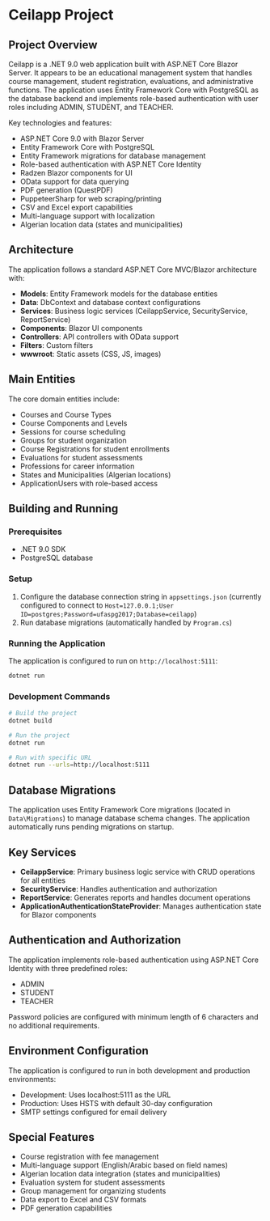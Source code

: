 # Ceilapp Project

## Project Overview

Ceilapp is a .NET 9.0 web application built with ASP.NET Core Blazor Server. It appears to be an educational management system that handles course management, student registration, evaluations, and administrative functions. The application uses Entity Framework Core with PostgreSQL as the database backend and implements role-based authentication with user roles including ADMIN, STUDENT, and TEACHER.

Key technologies and features:
- ASP.NET Core 9.0 with Blazor Server
- Entity Framework Core with PostgreSQL
- Entity Framework migrations for database management
- Role-based authentication with ASP.NET Core Identity
- Radzen Blazor components for UI
- OData support for data querying
- PDF generation (QuestPDF)
- PuppeteerSharp for web scraping/printing
- CSV and Excel export capabilities
- Multi-language support with localization
- Algerian location data (states and municipalities)

## Architecture

The application follows a standard ASP.NET Core MVC/Blazor architecture with:

- **Models**: Entity Framework models for the database entities
- **Data**: DbContext and database context configurations
- **Services**: Business logic services (CeilappService, SecurityService, ReportService)
- **Components**: Blazor UI components
- **Controllers**: API controllers with OData support
- **Filters**: Custom filters
- **wwwroot**: Static assets (CSS, JS, images)

## Main Entities

The core domain entities include:
- Courses and Course Types
- Course Components and Levels 
- Sessions for course scheduling
- Groups for student organization
- Course Registrations for student enrollments
- Evaluations for student assessments
- Professions for career information
- States and Municipalities (Algerian locations)
- ApplicationUsers with role-based access

## Building and Running

### Prerequisites
- .NET 9.0 SDK
- PostgreSQL database

### Setup
1. Configure the database connection string in `appsettings.json` (currently configured to connect to `Host=127.0.0.1;User ID=postgres;Password=ufaspg2017;Database=ceilapp`)
2. Run database migrations (automatically handled by `Program.cs`)

### Running the Application
The application is configured to run on `http://localhost:5111`:
```bash
dotnet run
```

### Development Commands
```bash
# Build the project
dotnet build

# Run the project
dotnet run

# Run with specific URL
dotnet run --urls=http://localhost:5111
```

## Database Migrations

The application uses Entity Framework Core migrations (located in `Data\Migrations`) to manage database schema changes. The application automatically runs pending migrations on startup.

## Key Services

- **CeilappService**: Primary business logic service with CRUD operations for all entities
- **SecurityService**: Handles authentication and authorization
- **ReportService**: Generates reports and handles document operations
- **ApplicationAuthenticationStateProvider**: Manages authentication state for Blazor components

## Authentication and Authorization

The application implements role-based authentication using ASP.NET Core Identity with three predefined roles:
- ADMIN
- STUDENT
- TEACHER

Password policies are configured with minimum length of 6 characters and no additional requirements.

## Environment Configuration

The application is configured to run in both development and production environments:
- Development: Uses localhost:5111 as the URL
- Production: Uses HSTS with default 30-day configuration
- SMTP settings configured for email delivery

## Special Features

- Course registration with fee management
- Multi-language support (English/Arabic based on field names)
- Algerian location data integration (states and municipalities)
- Evaluation system for student assessments
- Group management for organizing students
- Data export to Excel and CSV formats
- PDF generation capabilities
